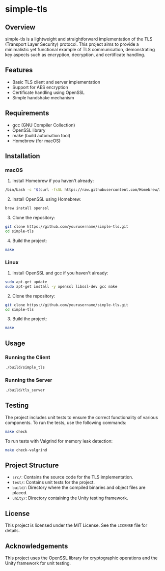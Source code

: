 # simple-tls

## Overview

simple-tls is a lightweight and straightforward implementation of the TLS (Transport Layer Security) protocol. This project aims to provide a minimalistic yet functional example of TLS communication, demonstrating key aspects such as encryption, decryption, and certificate handling.

## Features

- Basic TLS client and server implementation
- Support for AES encryption
- Certificate handling using OpenSSL
- Simple handshake mechanism

## Requirements

- gcc (GNU Compiler Collection)
- OpenSSL library
- make (build automation tool)
- Homebrew (for macOS)

## Installation

### macOS

1. Install Homebrew if you haven't already:

```sh
/bin/bash -c "$(curl -fsSL https://raw.githubusercontent.com/Homebrew/install/HEAD/install.sh)"
```

2. Install OpenSSL using Homebrew:

```sh
brew install openssl
```

3. Clone the repository:

```sh
git clone https://github.com/yourusername/simple-tls.git
cd simple-tls
```

4. Build the project:

```sh
make
```

### Linux

1. Install OpenSSL and gcc if you haven't already:

```sh
sudo apt-get update
sudo apt-get install -y openssl libssl-dev gcc make
```

2. Clone the repository:

```sh
git clone https://github.com/yourusername/simple-tls.git
cd simple-tls
```

3. Build the project:

```sh
make
```

## Usage

### Running the Client

```sh
./build/simple_tls
```

### Running the Server

```sh
./build/tls_server
```

## Testing

The project includes unit tests to ensure the correct functionality of various components. To run the tests, use the following commands:

```sh
make check
```

To run tests with Valgrind for memory leak detection:

```sh
make check-valgrind
```

## Project Structure

- `src/`: Contains the source code for the TLS implementation.
- `test/`: Contains unit tests for the project.
- `build/`: Directory where the compiled binaries and object files are placed.
- `unity/`: Directory containing the Unity testing framework.

## License

This project is licensed under the MIT License. See the `LICENSE` file for details.

## Acknowledgements

This project uses the OpenSSL library for cryptographic operations and the Unity framework for unit testing.
